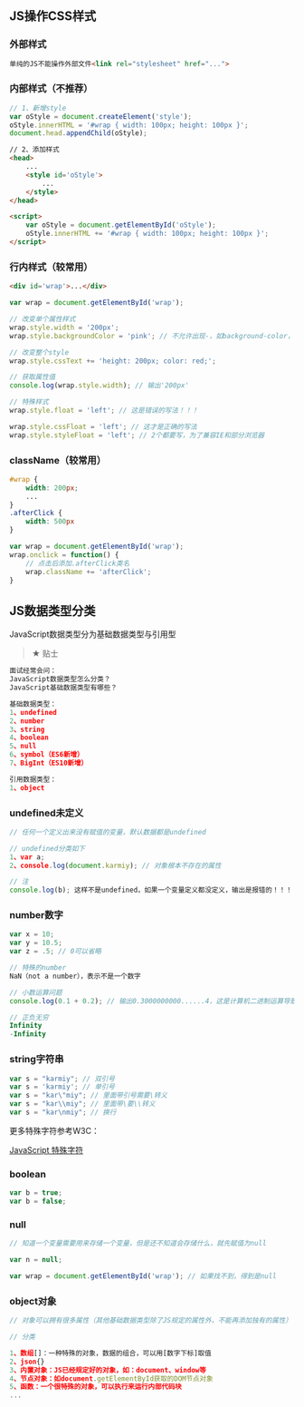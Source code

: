 ## JS操作CSS样式

### 外部样式

```html
单纯的JS不能操作外部文件<link rel="stylesheet" href="...">
```
    
### 内部样式（不推荐）

```js
// 1、新增style
var oStyle = document.createElement('style');
oStyle.innerHTML = '#wrap { width: 100px; height: 100px }';
document.head.appendChild(oStyle);
```
    
```html
// 2、添加样式
<head>
    ...
    <style id='oStyle'>
        ...
    </style>
</head>

<script>
    var oStyle = document.getElementById('oStyle'); 
    oStyle.innerHTML += '#wrap { width: 100px; height: 100px }';
</script>
```
    
### 行内样式（较常用）
    
```html
<div id='wrap'>...</div>
```
    
```js
var wrap = document.getElementById('wrap');

// 改变单个属性样式
wrap.style.width = '200px';
wrap.style.backgroundColor = 'pink'; // 不允许出现-，如background-color，要采用驼峰写法

// 改变整个style
wrap.style.cssText += 'height: 200px; color: red;';

// 获取属性值
console.log(wrap.style.width); // 输出'200px'

// 特殊样式
wrap.style.float = 'left'; // 这是错误的写法！！！

wrap.style.cssFloat = 'left'; // 这才是正确的写法
wrap.style.styleFloat = 'left'; // 2个都要写，为了兼容IE和部分浏览器
```
    
### className（较常用）
    
```css
#wrap {
    width: 200px;
    ...
}
.afterClick {
    width: 500px
}
```
    
```js
var wrap = document.getElementById('wrap');
wrap.onclick = function() {
    // 点击后添加.afterClick类名
    wrap.className += 'afterClick';
}
```
    
## JS数据类型分类

JavaScript数据类型分为基础数据类型与引用型

> &#9733; 贴士 

```js
面试经常会问：
JavaScript数据类型怎么分类？
JavaScript基础数据类型有哪些？

基础数据类型：
1、undefined
2、number
3、string
4、boolean
5、null
6、symbol（ES6新增）
7、BigInt（ES10新增）

引用数据类型：
1、object
```
    
### undefined未定义

```js
// 任何一个定义出来没有赋值的变量，默认数据都是undefined

// undefined分类如下
1、var a;
2、console.log(document.karmiy); // 对象根本不存在的属性

// 注
console.log(b); 这样不是undefined，如果一个变量定义都没定义，输出是报错的！！！
```
    
### number数字

```js
var x = 10;
var y = 10.5;
var z = .5; // 0可以省略

// 特殊的number
NaN（not a number），表示不是一个数字

// 小数运算问题
console.log(0.1 + 0.2); // 输出0.3000000000......4，这是计算机二进制运算导致的

// 正负无穷
Infinity
-Infinity
```
    
### string字符串

```js
var s = "karmiy"; // 双引号
var s = 'karmiy'; // 单引号
var s = "kar\"miy"; // 里面带引号需要\转义
var s = "kar\\miy"; // 里面带\要\\转义
var s = "kar\nmiy"; // 换行
```
    
更多特殊字符参考W3C：

[JavaScript 特殊字符](http://www.w3school.com.cn/js/js_special_characters.asp)

### boolean

```js
var b = true;
var b = false;
```
    
### null

```js
// 知道一个变量需要用来存储一个变量，但是还不知道会存储什么，就先赋值为null

var n = null;

var wrap = document.getElementById('wrap'); // 如果找不到，得到是null
```
    
### object对象

```js
// 对象可以拥有很多属性（其他基础数据类型除了JS规定的属性外，不能再添加独有的属性）

// 分类

1、数组[]：一种特殊的对象，数据的组合，可以用[数字下标]取值
2、json{}
3、内置对象：JS已经规定好的对象，如：document、window等
4、节点对象：如document.getElementById获取的DOM节点对象
5、函数：一个很特殊的对象，可以执行来运行内部代码块
...
```
    

    